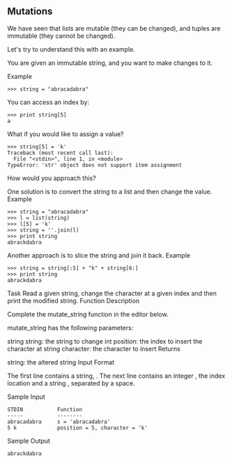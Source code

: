 ## Mutations

We have seen that lists are mutable (they can be changed), and tuples are immutable (they cannot be changed).

Let's try to understand this with an example.

You are given an immutable string, and you want to make changes to it.

Example
```
>>> string = "abracadabra"
```

You can access an index by:
```
>>> print string[5]
a
```

What if you would like to assign a value?
```
>>> string[5] = 'k' 
Traceback (most recent call last):
  File "<stdin>", line 1, in <module>
TypeError: 'str' object does not support item assignment
```

How would you approach this?

One solution is to convert the string to a list and then change the value.
Example
```
>>> string = "abracadabra"
>>> l = list(string)
>>> l[5] = 'k'
>>> string = ''.join(l)
>>> print string
abrackdabra
```

Another approach is to slice the string and join it back.
Example 
```
>>> string = string[:5] + "k" + string[6:]
>>> print string
abrackdabra
```
Task
Read a given string, change the character at a given index and then print the modified string.
Function Description

Complete the mutate_string function in the editor below.

mutate_string has the following parameters:

string string: the string to change
int position: the index to insert the character at
string character: the character to insert
Returns

string: the altered string
Input Format

The first line contains a string, .
The next line contains an integer , the index location and a string , separated by a space.

Sample Input
```
STDIN           Function
-----           --------
abracadabra     s = 'abracadabra'
5 k             position = 5, character = 'k'
```
Sample Output
```
abrackdabra
```
